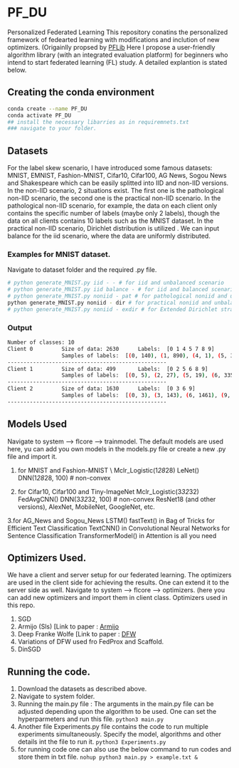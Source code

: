 # PF_DU
Personalized Federated Learning 
This repository conatins the personalized framework of fedearted learning with modifications and inclution of new optimizers. (Origainlly propsed by [PFLib](https://github.com/TsingZ0/PFLlib) 
Here I propose a user-friendly algorithm library (with an integrated evaluation platform) for beginners who intend to start federated learning (FL) study. A detailed explantion is stated below.

## Creating the conda environment
```sh
conda create --name PF_DU
conda activate PF_DU
## install the necessary libarries as in requiremnets.txt
### navigate to your folder.
```

## Datasets
For the label skew scenario, I have introduced some famous datasets: MNIST, EMNIST, Fashion-MNIST, Cifar10, Cifar100, AG News, Sogou News and Shakespeare which can be easily splitted into IID and non-IID versions. In the non-IID scenario, 2 situations exist. The first one is the pathological non-IID scenario, the second one is the practical non-IID scenario. In the pathological non-IID scenario, for example, the data on each client only contains the specific number of labels (maybe only 2 labels), though the data on all clients contains 10 labels such as the MNIST dataset. In the practical non-IID scenario, Dirichlet distribution is utilized . We can input balance for the iid scenario, where the data are uniformly distributed.

### Examples for MNIST dataset.
Navigate to dataset folder and the required .py file.
```sh
# python generate_MNIST.py iid - - # for iid and unbalanced scenario
# python generate_MNIST.py iid balance - # for iid and balanced scenario
# python generate_MNIST.py noniid - pat # for pathological noniid and unbalanced scenario
python generate_MNIST.py noniid - dir # for practical noniid and unbalanced scenario
# python generate_MNIST.py noniid - exdir # for Extended Dirichlet strategy 
```
### Output
```sh
Number of classes: 10
Client 0         Size of data: 2630      Labels:  [0 1 4 5 7 8 9]
                 Samples of labels:  [(0, 140), (1, 890), (4, 1), (5, 319), (7, 29), (8, 1067), (9, 184)]
--------------------------------------------------
Client 1         Size of data: 499       Labels:  [0 2 5 6 8 9]
                 Samples of labels:  [(0, 5), (2, 27), (5, 19), (6, 335), (8, 6), (9, 107)]
--------------------------------------------------
Client 2         Size of data: 1630      Labels:  [0 3 6 9]
                 Samples of labels:  [(0, 3), (3, 143), (6, 1461), (9, 23)]
--------------------------------------------------
```
## Models Used
Navigate to system --> flcore --> trainmodel. 
The default models are used here, yu can add you own models in the models.py file or create a new .py file and import it.

1. for MNIST and Fashion-MNIST \\
Mclr_Logistic(1*28*28)
LeNet()
DNN(1*28*28, 100) # non-convex

2. for Cifar10, Cifar100 and Tiny-ImageNet
Mclr_Logistic(3*32*32)
FedAvgCNN()
DNN(3*32*32, 100) # non-convex
ResNet18 (and other versions), AlexNet, MobileNet, GoogleNet, etc.

3.for AG_News and Sogou_News
LSTM()
fastText() in Bag of Tricks for Efficient Text Classification
TextCNN() in Convolutional Neural Networks for Sentence Classification
TransformerModel() in Attention is all you need

## Optimizers Used.
We have a client and server setup for our federated learning. The optimizers are used in the client side for achieving the results. One can extend it to the server side as well.
Navigate to system --> flcore --> optimizers. (here you can add new optimizers and import them in client class.
Optimizers used in this repo.
1. SGD
2. Armijo (Sls) [Link to paper : [Armijo](https://arxiv.org/abs/1905.09997)
3. Deep Franke Wolfe [Link to paper : [DFW](https://arxiv.org/abs/1811.07591)
4. Variations of DFW used fro FedProx and Scaffold.
5. DinSGD

## Running the code.
1. Download the datasets as described above.
2. Navigate to system folder.
3. Running the main.py file :
   The arguments in the main.py file can be adjusted depending upon the 
   algorithm to be used. One can set the hyperparmeters and run this file.
   ``` python3 main.py ```
4. Another file Experiments.py file contains the code to run multiple experiments simultaneously. Specify the model, algorithms and other details int the file to run it.
   ``` python3 Experiments.py ```
5. for running code one can also use the below command to run codes and store them in txt file.
   ``` nohup python3 main.py > example.txt & ```



